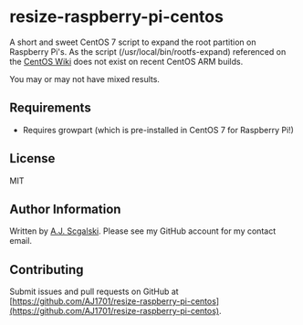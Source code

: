 # resize-raspberry-pi-centos
A short and sweet CentOS 7 script to expand the root partition on Raspberry Pi's. As the script (/usr/local/bin/rootfs-expand) referenced on the [CentOS Wiki](https://wiki.centos.org/SpecialInterestGroup/AltArch/Arm32#head-61f4a64fb0c44b1080d87dd0c618ed4d0c8ef8df) does not exist on recent CentOS ARM builds.

You may or may not have mixed results.

Requirements
------------

* Requires growpart (which is pre-installed in CentOS 7 for Raspberry Pi!)

License
-------
MIT

Author Information
------------------
Written by [A.J. Scgalski](https://github.com/AJ1701). Please see my GitHub account for my contact email.

Contributing
------------

Submit issues and pull requests on GitHub at [https://github.com/AJ1701/resize-raspberry-pi-centos](https://github.com/AJ1701/resize-raspberry-pi-centos).
